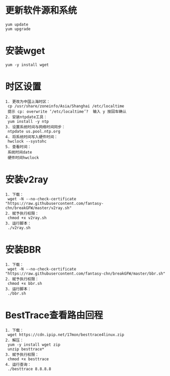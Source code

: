 # 更新软件源和系统
	yum update
	yum upgrade
# 安装wget
	yum -y install wget
# 时区设置
	1. 更改为中国上海时区：  
 	 cp /usr/share/zoneinfo/Asia/Shanghai /etc/localtime  
 	 提示 cp: overwrite ‘/etc/localtime’?  输入 y 按回车确认  
	2. 安装ntpdate工具：  
 	 yum install -y ntp  
	3. 设置系统时间与网络时间同步：  
 	 ntpdate us.pool.ntp.org  
	4. 将系统时间写入硬件时间：  
 	 hwclock --systohc  
	5. 查看时间：  
 	 系统时间date  
 	 硬件时间hwclock
# 安装v2ray
	1. 下载：  
 	 wget -N --no-check-certificate "https://raw.githubusercontent.com/fantasy-chn/breakGFW/master/v2ray.sh"  
	2. 赋予执行权限：  
 	 chmod +x v2ray.sh  
	3. 运行脚本：  
 	 ./v2ray.sh  
# 安装BBR
	1. 下载：  
 	 wget -N --no-check-certificate "https://raw.githubusercontent.com/fantasy-chn/breakGFW/master/bbr.sh"  
	2. 赋予执行权限：  
 	 chmod +x bbr.sh  
	3. 运行脚本：  
	 ./bbr.sh  
# BestTrace查看路由回程
	1. 下载：  
	 wget https://cdn.ipip.net/17mon/besttrace4linux.zip  
	2. 解压：  
	 yum -y install wget zip  
	 unzip besttrace*  
	3. 赋予执行权限：  
	 chmod +x besttrace  
	4. 运行查询：  
	 ./besttrace 8.8.8.8
